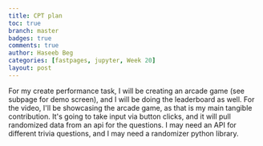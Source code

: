 ```yaml
---
title: CPT plan
toc: true
branch: master
badges: true
comments: true
author: Haseeb Beg
categories: [fastpages, jupyter, Week 20] 
layout: post
---
```


For my create performance task, I will be creating an arcade game (see subpage for demo screen), and I will be doing the leaderboard as well. For the video, I'll be showcasing the arcade game, as that is my main tangible contribution. It's going to take input via button clicks, and it will pull randomized data from an api for the questions. I may need an API for different trivia questions, and I may need a randomizer python library.